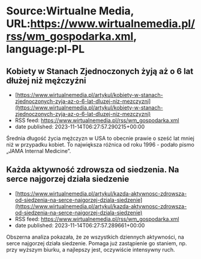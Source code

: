 # Source:Wirtualne Media, URL:https://www.wirtualnemedia.pl/rss/wm_gospodarka.xml, language:pl-PL

## Kobiety w Stanach Zjednoczonych żyją aż o 6 lat dłużej niż mężczyźni
 - [https://www.wirtualnemedia.pl/artykul/kobiety-w-stanach-zjednoczonych-zyja-az-o-6-lat-dluzej-niz-mezczyzni](https://www.wirtualnemedia.pl/artykul/kobiety-w-stanach-zjednoczonych-zyja-az-o-6-lat-dluzej-niz-mezczyzni)
 - RSS feed: https://www.wirtualnemedia.pl/rss/wm_gospodarka.xml
 - date published: 2023-11-14T06:27:57.290215+00:00

Średnia długość życia mężczyzn w USA to obecnie prawie o sześć lat mniej niż w przypadku kobiet. To największa różnica od roku 1996 - podało pismo „JAMA Internal Medicine”.

## Każda aktywność zdrowsza od siedzenia. Na serce najgorzej działa siedzenie
 - [https://www.wirtualnemedia.pl/artykul/kazda-aktywnosc-zdrowsza-od-siedzenia-na-serce-najgorzej-dziala-siedzenie](https://www.wirtualnemedia.pl/artykul/kazda-aktywnosc-zdrowsza-od-siedzenia-na-serce-najgorzej-dziala-siedzenie)
 - RSS feed: https://www.wirtualnemedia.pl/rss/wm_gospodarka.xml
 - date published: 2023-11-14T06:27:57.289661+00:00

Obszerna analiza pokazała, że ze wszystkich dziennych aktywności, na serce najgorzej działa siedzenie. Pomaga już zastąpienie go staniem, np. przy wyższym biurku, a najlepszy jest, oczywiście intensywny ruch.

